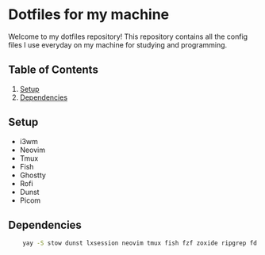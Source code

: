 # Dotfiles for my machine

Welcome to my dotfiles repository! This repository contains all the config files I use everyday on my machine for studying and programming.

## Table of Contents

1. [Setup](#Setup)
2. [Dependencies](#Dependencies)

## Setup

- i3wm
- Neovim
- Tmux
- Fish
- Ghostty
- Rofi
- Dunst
- Picom

## Dependencies

```sh
    yay -S stow dunst lxsession neovim tmux fish fzf zoxide ripgrep fd rofi eza bat sesh-bin
```
